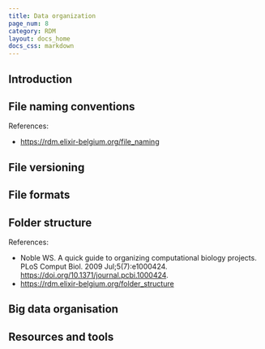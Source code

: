 ```yaml
---
title: Data organization
page_num: 8
category: RDM
layout: docs_home
docs_css: markdown
---
```

## Introduction

## File naming conventions

References:
- https://rdm.elixir-belgium.org/file_naming

## File versioning

## File formats

## Folder structure

References:
- Noble WS. A quick guide to organizing computational biology
  projects. PLoS Comput Biol. 2009 Jul;5(7):e1000424. 
  https://doi.org/10.1371/journal.pcbi.1000424.
- https://rdm.elixir-belgium.org/folder_structure

## Big data organisation

## Resources and tools
